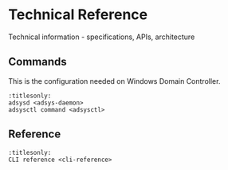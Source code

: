 # Technical Reference

Technical information - specifications, APIs, architecture

## Commands

This is the configuration needed on Windows Domain Controller.

```{toctree}
:titlesonly:
adsysd <adsys-daemon>
adsysctl command <adsysctl>
```

## Reference

```{toctree}
:titlesonly:
CLI reference <cli-reference>
```
